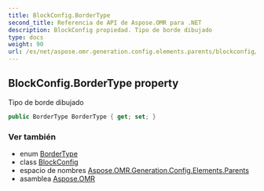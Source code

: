 ```yaml
---
title: BlockConfig.BorderType
second_title: Referencia de API de Aspose.OMR para .NET
description: BlockConfig propiedad. Tipo de borde dibujado
type: docs
weight: 90
url: /es/net/aspose.omr.generation.config.elements.parents/blockconfig/bordertype/
---
```

## BlockConfig.BorderType property

Tipo de borde dibujado

```csharp
public BorderType BorderType { get; set; }
```

### Ver también

* enum [BorderType](../../../aspose.omr.generation.config.enums/bordertype/)
* class [BlockConfig](../)
* espacio de nombres [Aspose.OMR.Generation.Config.Elements.Parents](../../blockconfig/)
* asamblea [Aspose.OMR](../../../)


